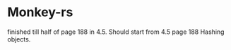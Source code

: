 # Monkey-rs
finished till half of page 188 in 4.5.
Should start from 4.5 page 188 Hashing objects. 
